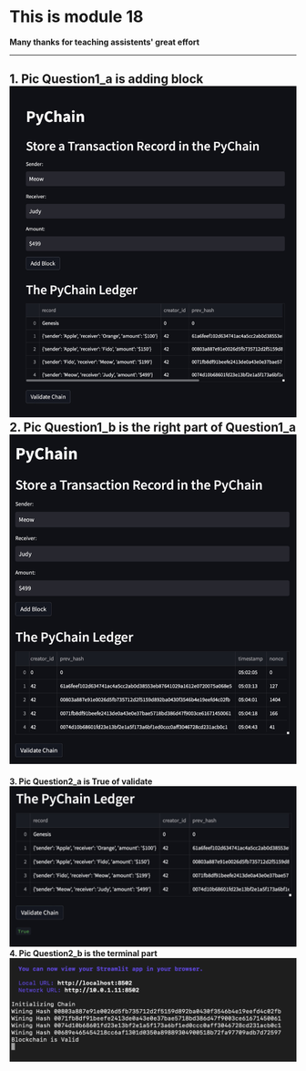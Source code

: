 # This is module 18 
**Many thanks for teaching assistents' great effort**

---
**1. Pic Question1_a is adding block**
<img style = "color:green" src = "Q1_a.jpg" weight = 200>
**2. Pic Question1_b is the right part of Question1_a**
<img src = "Q1_b.jpg" weight = 200>
---
**3. Pic Question2_a is True of validate**
<img src = "Q2_a.jpg" weight = 200>
**4. Pic Question2_b is the terminal part**
<img src = "Q2_b.jpg" weight = 200>
